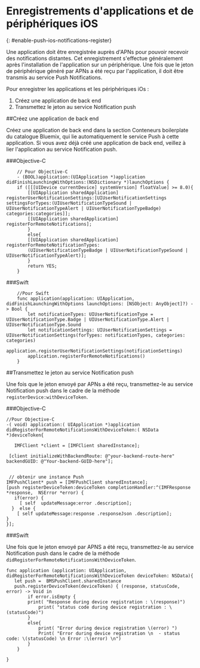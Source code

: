 # Enregistrements d'applications et de périphériques iOS
{: #enable-push-ios-notifications-register}


Une application doit être enregistrée auprès d'APNs pour pouvoir recevoir des notifications distantes. Cet
enregistrement s'effectue généralement après l'installation de l'application sur un périphérique. Une fois que le jeton de périphérique généré par APNs a
été reçu par l'application, il doit être transmis au service Push Notifications.

Pour enregistrer les applications et les périphériques iOs :

1. Créez une application de back end
2. Transmettez le jeton au service Notification push


##Créez une application de back end

Créez une application de back end dans la section Conteneurs boilerplate du catalogue Bluemix, qui lie automatiquement le service Push à cette application. Si vous avez déjà créé une application de
back end, veillez à lier l'application au service Notification push. 

###Objective-C

```
	// Pour Objective-C
	- (BOOL)application:(UIApplication *)application didFinishLaunchingWithOptions:(NSDictionary *)launchOptions {
	if ([[[UIDevice currentDevice] systemVersion] floatValue] >= 8.0){
	    [[UIApplication sharedApplication] registerUserNotificationSettings:[UIUserNotificationSettings settingsForTypes:(UIUserNotificationTypeSound | UIUserNotificationTypeAlert | UIUserNotificationTypeBadge) categories:categories]];
	    [[UIApplication sharedApplication] registerForRemoteNotifications];
	    }
	    else{
	    [[UIApplication sharedApplication] registerForRemoteNotificationTypes:
	    (UIUserNotificationTypeBadge | UIUserNotificationTypeSound | UIUserNotificationTypeAlert)];
	    }
	    return YES;
	}
```

###Swift

```
	//Pour Swift
	func application(application: UIApplication, didFinishLaunchingWithOptions launchOptions: [NSObject: AnyObject]?) -> Bool {
		let notificationTypes: UIUserNotificationType = UIUserNotificationType.Badge | UIUserNotificationType.Alert | UIUserNotificationType.Sound
		let notificationSettings: UIUserNotificationSettings = UIUserNotificationSettings(forTypes: notificationTypes, categories: categories)
		application.registerUserNotificationSettings(notificationSettings)
		application.registerForRemoteNotifications()
	}
```

##Transmettez le jeton au service Notification push

Une fois que le jeton envoyé par APNs a été reçu, transmettez-le au service Notification push dans le cadre de la méthode ```registerDevice:withDeviceToken```. 

###Objective-C

```
//Pour Objective-C
-( void) application:( UIApplication *)application didRegisterForRemoteNotificationsWithDeviceToken:( NSData *)deviceToken{

   IMFClient *client = [IMFClient sharedInstance];

 [client initializeWithBackendRoute: @"your-backend-route-here" backendGUID: @"Your-backend-GUID-here"];


 // obtenir une instance Push
IMFPushClient* push = [IMFPushClient sharedInstance];
[push registerDeviceToken:deviceToken completionHandler:^(IMFResponse *response,  NSError *error) {
   if(error) {
     [ self  updateMessage:error .description];
  }  else {
    [ self updateMessage:response .responseJson .description];
}
}];
```

###Swift

Une fois que le jeton envoyé par APNS a été reçu, transmettez-le au service Notification push dans le cadre de la méthode ```didRegisterForRemoteNotificationsWithDeviceToken```. 

```
func application (application: UIApplication, didRegisterForRemoteNotificationsWithDeviceToken deviceToken: NSData){
   let push =  BMSPushClient.sharedInstance
   push.registerDeviceToken(deviceToken) { (response, statusCode, error) -> Void in
        if error.isEmpty {
        print( "Response during device registration : \(response)")
            print( "status code during device registration : \(statusCode)")
        }
        else{
            print( "Error during device registration \(error) ")
            Print( "Error during device registration \n  - status code: \(statusCode) \n Error :\(error) \n")
        }
    }

}
```

